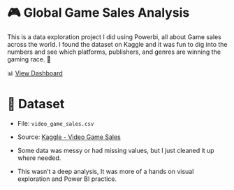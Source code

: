 # 🎮 Global Game Sales Analysis

This is a data exploration project I did using Powerbi, all about Game sales across the world.
I found the dataset on Kaggle and it was fun to dig into the numbers and see which platforms, publishers, and genres are winning the gaming race. 🚀

📊 [View Dashboard](https://app.powerbi.com/view?r=eyJrIjoiMDU3YzY3NGMtOGU1Yi00NWYwLThmNWEtNTZmNzEzNzdiZDYyIiwidCI6IjU5ZmEzZjQ0LWZhZDEtNDIxMi04ZmU4LTEwM2NmYjA0MTM3NCJ9)

# 📁 Dataset
- File: `video_game_sales.csv`
- Source: [Kaggle - Video Game Sales](https://www.kaggle.com/datasets/gregorut/videogamesales)

- Some data was messy or had missing values, but I just cleaned it up where needed.
- This wasn’t a deep analysis, It was more of a hands on visual exploration and Power BI practice.  

